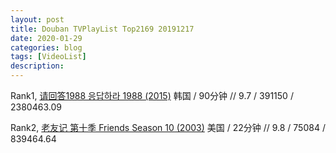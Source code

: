 ```yaml
---
layout: post
title: Douban TVPlayList Top2169 20191217 
date: 2020-01-29
categories: blog
tags: [VideoList]
description: 
---
```


Rank1, [请回答1988 응답하라 1988            (2015)](https://movie.douban.com/subject/26302614/) 韩国 / 90分钟 // 9.7 / 391150 / 2380463.09 

Rank2, [老友记 第十季 Friends Season 10            (2003)](https://movie.douban.com/subject/3286552/) 美国 / 22分钟 // 9.8 / 75084 / 839464.64 

